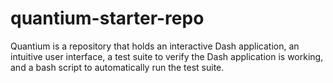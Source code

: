 # quantium-starter-repo

Quantium is a repository that holds an interactive Dash application, an intuitive user interface, a test suite to verify the Dash application is working, and a bash script to automatically run the test suite.
